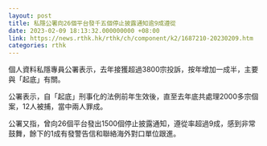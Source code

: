 ```yaml
---
layout: post
title: 私隱公署向26個平台發千五個停止披露通知逾9成遵從
date: 2023-02-09 18:13:32.000000000 +08:00
link: https://news.rthk.hk/rthk/ch/component/k2/1687210-20230209.htm
categories: rthk
---
```


個人資料私隱專員公署表示，去年接獲超過3800宗投訴，按年增加一成半，主要與「起底」有關。

公署表示，自「起底」刑事化的法例前年生效後，直至去年底共處理2000多宗個案，12人被捕，當中兩人罪成。

公署又指，曾向26個平台發出1500個停止披露通知，遵從率超過9成，感到非常鼓舞，餘下的1成有發警告信和聯絡海外對口單位跟進。
